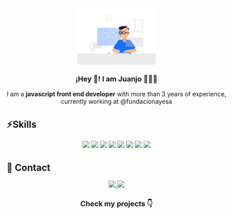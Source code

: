 <p align="center" width="300">
   <img align="center" width="180" src="./assets/programmer.gif" />
   <h3 align="center">¡Hey 👋! I am Juanjo 👨🏻‍💻</h3>
</p>

<p align="center">I am a <strong>javascript front end developer</strong> with more than 3 years of experience, currently working at @fundacionayesa</p>

## ⚡Skills

<!-- <p align="center"></p> -->

<p align="center">
   <img src="https://img.shields.io/badge/HTML5-E34F26?style=for-the-badge&logo=html5&logoColor=white">
   <img src="https://img.shields.io/badge/CSS3-1572B6?style=for-the-badge&logo=css3&logoColor=white">
   <img src="https://img.shields.io/badge/Sass-CC6699?style=for-the-badge&logo=sass&logoColor=white">
   <img src="https://img.shields.io/badge/JavaScript-323330?style=for-the-badge&logo=javascript&logoColor=F7DF1E">
   <img src="https://img.shields.io/badge/typescript-3178C6?style=for-the-badge&logo=typescript&logoColor=white">
   <img src="https://img.shields.io/badge/React-20232A?style=for-the-badge&logo=react&logoColor=61DAFB">
   <img src="https://img.shields.io/badge/ANGULAR-DD0031?style=for-the-badge&logo=angular&logoColor=white">
   <img src="https://img.shields.io/badge/GIT-E44C30?style=for-the-badge&logo=git&logoColor=white">
</p>

## 💬 Contact
<p align="center">
   <a href="https://linkedin.com/in/juanjo-lozano">
   <img src="https://img.shields.io/badge/linkedin-FFFFFF?style=for-the-badge&logo=linkedin&logoColor=black">
   </a>
   <a href="mailto:lbarcelo.juanjo@gmail.com">
      <img src="https://img.shields.io/badge/gmail-FFFFFF?style=for-the-badge&logo=gmail&logoColor=black">
   </a>
</p>

<h3 align="center">Check my projects 👇</h3>
